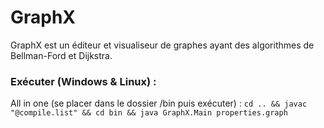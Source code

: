 # GraphX
GraphX est un éditeur et visualiseur de graphes ayant des algorithmes de Bellman-Ford et Dijkstra.

### Exécuter (Windows & Linux) :
All in one (se placer dans le dossier /bin puis exécuter) : `cd .. && javac "@compile.list" && cd bin && java GraphX.Main properties.graph`
